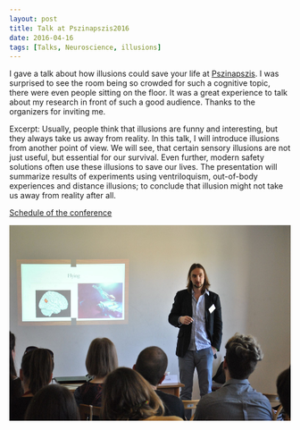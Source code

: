```yaml
---
layout: post
title: Talk at Pszinapszis2016
date: 2016-04-16
tags: [Talks, Neuroscience, illusions]
---
```


I gave a talk about how illusions could save your life at [Pszinapszis](https://www.facebook.com/hashtag/pszinapszis?fref=ts). I was surprised to see the room being so crowded for such a cognitive topic, there were even people sitting on the floor. It was a great experience to talk about my research in front of such a good audience. Thanks to the organizers for inviting me.

Excerpt:
Usually, people think that illusions are funny and interesting, but they always take us away from reality. In this talk, I will introduce illusions from another point of view. We will see, that certain sensory illusions are not just useful, but essential for our survival. Even further, modern safety solutions often use these illusions to save our lives. The presentation will summarize results of experiments using ventriloquism, out-of-body experiences and distance illusions; to conclude that illusion might not take us away from reality after all.

[Schedule of the conference](http://www.pszinapszis.hu/20/?q=hu/eloadasaink)

<img class="  wp-image-74 alignright" src="/public/img/13072841_1083090431751197_4843540111414660913_o.jpg" alt="Me on stage"  width = "auto" height="350" />

